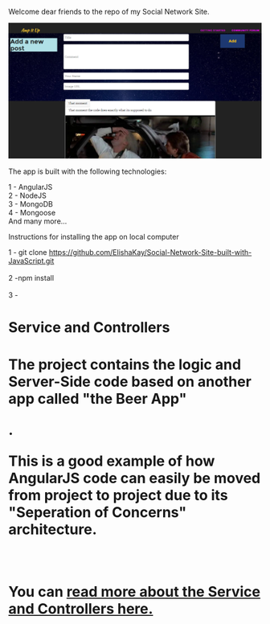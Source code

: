 Welcome dear friends to the repo of my Social Network Site.

<img src="Screenshot1.PNG">

The app is built with the following technologies:

1 - AngularJS<br>
2 - NodeJS<br>
3 - MongoDB<br>
4 - Mongoose<br>
And many more...


Instructions for installing the app on local computer<br>

1 - git clone https://github.com/ElishaKay/Social-Network-Site-built-with-JavaScript.git 
<br>
<br>
2 -npm install 
<br>
<br>
3 -


<h1>Service and Controllers<h1>

<p> 
The project contains the logic and Server-Side code based on another app called "the Beer App"</p>.

<p>This is a good example of how AngularJS code can easily be moved from project to project due to its "Seperation of Concerns" architecture.</p>
<br>
<p>You can <a href="http://movie-holics.com/blog/mongoisland/index.html"> read more about the Service and Controllers here.</a>
</p> 


